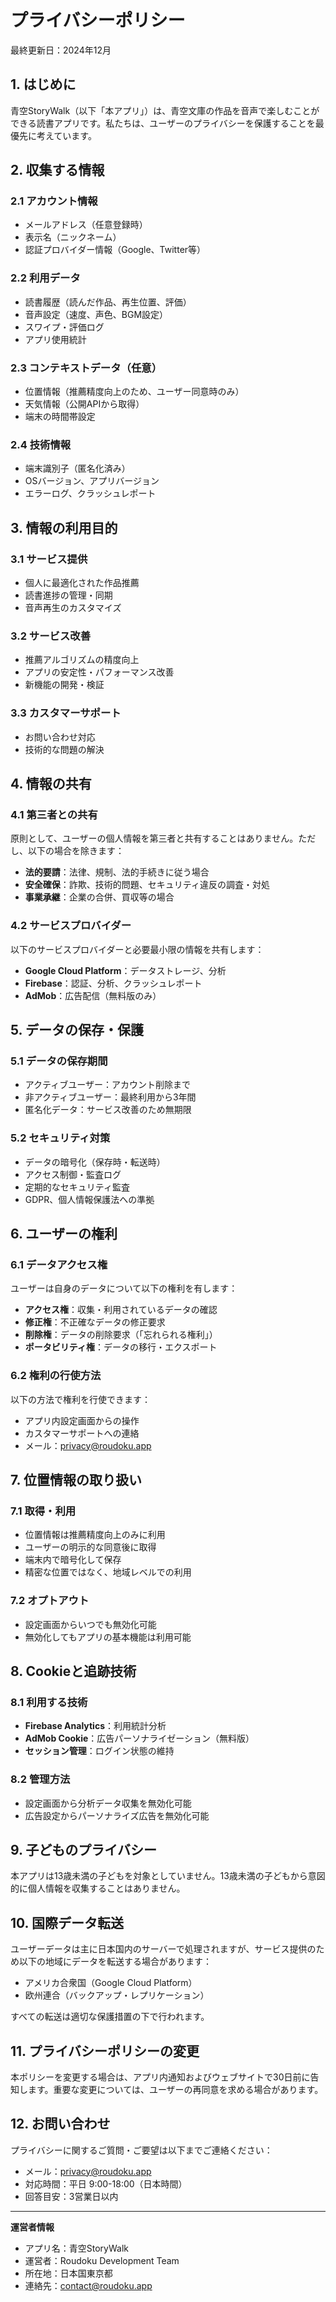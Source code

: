 # プライバシーポリシー

最終更新日：2024年12月

## 1. はじめに

青空StoryWalk（以下「本アプリ」）は、青空文庫の作品を音声で楽しむことができる読書アプリです。私たちは、ユーザーのプライバシーを保護することを最優先に考えています。

## 2. 収集する情報

### 2.1 アカウント情報
- メールアドレス（任意登録時）
- 表示名（ニックネーム）
- 認証プロバイダー情報（Google、Twitter等）

### 2.2 利用データ
- 読書履歴（読んだ作品、再生位置、評価）
- 音声設定（速度、声色、BGM設定）
- スワイプ・評価ログ
- アプリ使用統計

### 2.3 コンテキストデータ（任意）
- 位置情報（推薦精度向上のため、ユーザー同意時のみ）
- 天気情報（公開APIから取得）
- 端末の時間帯設定

### 2.4 技術情報
- 端末識別子（匿名化済み）
- OSバージョン、アプリバージョン
- エラーログ、クラッシュレポート

## 3. 情報の利用目的

### 3.1 サービス提供
- 個人に最適化された作品推薦
- 読書進捗の管理・同期
- 音声再生のカスタマイズ

### 3.2 サービス改善
- 推薦アルゴリズムの精度向上
- アプリの安定性・パフォーマンス改善
- 新機能の開発・検証

### 3.3 カスタマーサポート
- お問い合わせ対応
- 技術的な問題の解決

## 4. 情報の共有

### 4.1 第三者との共有
原則として、ユーザーの個人情報を第三者と共有することはありません。ただし、以下の場合を除きます：

- **法的要請**：法律、規制、法的手続きに従う場合
- **安全確保**：詐欺、技術的問題、セキュリティ違反の調査・対処
- **事業承継**：企業の合併、買収等の場合

### 4.2 サービスプロバイダー
以下のサービスプロバイダーと必要最小限の情報を共有します：

- **Google Cloud Platform**：データストレージ、分析
- **Firebase**：認証、分析、クラッシュレポート
- **AdMob**：広告配信（無料版のみ）

## 5. データの保存・保護

### 5.1 データの保存期間
- アクティブユーザー：アカウント削除まで
- 非アクティブユーザー：最終利用から3年間
- 匿名化データ：サービス改善のため無期限

### 5.2 セキュリティ対策
- データの暗号化（保存時・転送時）
- アクセス制御・監査ログ
- 定期的なセキュリティ監査
- GDPR、個人情報保護法への準拠

## 6. ユーザーの権利

### 6.1 データアクセス権
ユーザーは自身のデータについて以下の権利を有します：

- **アクセス権**：収集・利用されているデータの確認
- **修正権**：不正確なデータの修正要求
- **削除権**：データの削除要求（「忘れられる権利」）
- **ポータビリティ権**：データの移行・エクスポート

### 6.2 権利の行使方法
以下の方法で権利を行使できます：

- アプリ内設定画面からの操作
- カスタマーサポートへの連絡
- メール：privacy@roudoku.app

## 7. 位置情報の取り扱い

### 7.1 取得・利用
- 位置情報は推薦精度向上のみに利用
- ユーザーの明示的な同意後に取得
- 端末内で暗号化して保存
- 精密な位置ではなく、地域レベルでの利用

### 7.2 オプトアウト
- 設定画面からいつでも無効化可能
- 無効化してもアプリの基本機能は利用可能

## 8. Cookieと追跡技術

### 8.1 利用する技術
- **Firebase Analytics**：利用統計分析
- **AdMob Cookie**：広告パーソナライゼーション（無料版）
- **セッション管理**：ログイン状態の維持

### 8.2 管理方法
- 設定画面から分析データ収集を無効化可能
- 広告設定からパーソナライズ広告を無効化可能

## 9. 子どものプライバシー

本アプリは13歳未満の子どもを対象としていません。13歳未満の子どもから意図的に個人情報を収集することはありません。

## 10. 国際データ転送

ユーザーデータは主に日本国内のサーバーで処理されますが、サービス提供のため以下の地域にデータを転送する場合があります：

- アメリカ合衆国（Google Cloud Platform）
- 欧州連合（バックアップ・レプリケーション）

すべての転送は適切な保護措置の下で行われます。

## 11. プライバシーポリシーの変更

本ポリシーを変更する場合は、アプリ内通知およびウェブサイトで30日前に告知します。重要な変更については、ユーザーの再同意を求める場合があります。

## 12. お問い合わせ

プライバシーに関するご質問・ご要望は以下までご連絡ください：

- メール：privacy@roudoku.app
- 対応時間：平日 9:00-18:00（日本時間）
- 回答目安：3営業日以内

---

**運営者情報**
- アプリ名：青空StoryWalk
- 運営者：Roudoku Development Team
- 所在地：日本国東京都
- 連絡先：contact@roudoku.app